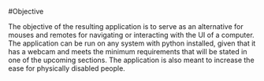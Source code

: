 #Objective 

The objective of the resulting application is to serve as an alternative for mouses and remotes for navigating 
or interacting with the UI of a computer. The application can be run on any system with python installed, 
given that it has a webcam and meets the minimum requirements that will be stated in one of the upcoming sections. 
The application is also meant to increase the ease for physically disabled people. 
